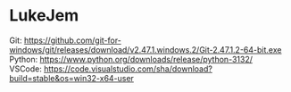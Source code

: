 # LukeJem
Git: https://github.com/git-for-windows/git/releases/download/v2.47.1.windows.2/Git-2.47.1.2-64-bit.exe <br />
Python: https://www.python.org/downloads/release/python-3132/ <br />
VSCode: https://code.visualstudio.com/sha/download?build=stable&os=win32-x64-user
